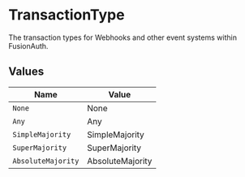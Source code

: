 # TransactionType

The transaction types for Webhooks and other event systems within FusionAuth.


## Values

| Name               | Value              |
| ------------------ | ------------------ |
| `None`             | None               |
| `Any`              | Any                |
| `SimpleMajority`   | SimpleMajority     |
| `SuperMajority`    | SuperMajority      |
| `AbsoluteMajority` | AbsoluteMajority   |